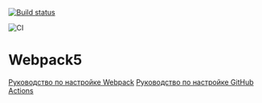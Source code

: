 
[![Build status](https://ci.appveyor.com/api/projects/status/dj5bucid98baxwt3?svg=true)](https://ci.appveyor.com/project/ZavyalovAndrei/env)



![CI](https://github.com/ZavyalovAndrei/env/actions/workflows/web.yml/badge.svg)


# Webpack5

[Руководство по настройке Webpack](https://webpack.js.org/guides/)
[Руководство по настройке GitHub Actions](https://docs.github.com/en/actions/quickstart)
